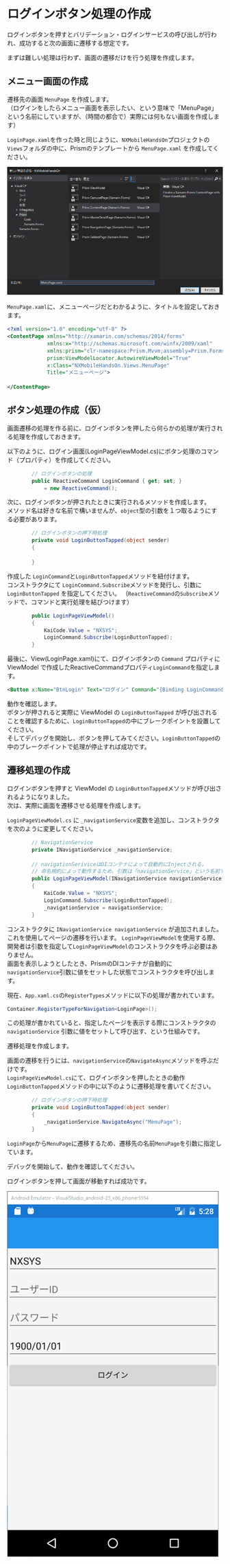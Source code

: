 # ログインボタン処理の作成

ログインボタンを押すとバリデーション・ログインサービスの呼び出しが行われ、成功すると次の画面に遷移する想定です。

まずは難しい処理は行わず、画面の遷移だけを行う処理を作成します。

## メニュー画面の作成

遷移先の画面 `MenuPage` を作成します。  
（ログインをしたらメニュー画面を表示したい、という意味で「MenuPage」という名前にしていますが、（時間の都合で）実際には何もない画面を作成します）

`LoginPage.xaml`を作った時と同じように、`NXMobileHandsOn`プロジェクトの`Views`フォルダの中に、Prismのテンプレートから `MenuPage.xaml` を作成してください。

![](img/create_menupage.png)

`MenuPage.xaml`に、メニューページだとわかるように、タイトルを設定しておきます。

```xml
<?xml version="1.0" encoding="utf-8" ?>
<ContentPage xmlns="http://xamarin.com/schemas/2014/forms"
             xmlns:x="http://schemas.microsoft.com/winfx/2009/xaml"
             xmlns:prism="clr-namespace:Prism.Mvvm;assembly=Prism.Forms"
             prism:ViewModelLocator.AutowireViewModel="True"
             x:Class="NXMobileHandsOn.Views.MenuPage"
             Title="メニューページ">
  
</ContentPage>
```

## ボタン処理の作成（仮）

画面遷移の処理を作る前に、ログインボタンを押したら何らかの処理が実行される処理を作成しておきます。

以下のように、ログイン画面(LoginPageViewModel.cs)にボタン処理のコマンド（プロパティ）を作成してください。

```cs
        // ログインボタンの処理
        public ReactiveCommand LoginCommand { get; set; }
            = new ReactiveCommand();
```

次に、ログインボタンが押されたときに実行されるメソッドを作成します。  
メソッド名は好きな名前で構いませんが、`object`型の引数を１つ取るようにする必要があります。

```cs
        // ログインボタンの押下時処理
        private void LoginButtonTapped(object sender)
        {

        }
```

作成した `LoginCommand`と`LoginButtonTapped`メソッドを紐付けます。  
コンストラクタにて `LoginCommand.Subscribe`メソッドを発行し、引数に `LoginButtonTapped` を指定してください。
（`ReactiveCommand`の`Subscribe`メソッドで、コマンドと実行処理を結びつけます）

```cs
        public LoginPageViewModel()
        {
            KaiCode.Value = "NXSYS";
            LoginCommand.Subscribe(LoginButtonTapped);
        }
```

最後に、View(LoginPage.xaml)にて、ログインボタンの `Command` プロパティに ViewModel で作成したReactiveCommandプロパティ`LoginCommand`を指定します。

```xml
<Button x:Name="BtnLogin" Text="ログイン" Command="{Binding LoginCommand}" />
```

動作を確認します。  
ボタンが押されると実際に ViewModel の `LoginButtonTapped` が呼び出されることを確認するために、`LoginButtonTapped`の中にブレークポイントを設置してください。  
そしてデバッグを開始し、ボタンを押してみてください。`LoginButtonTapped`の中のブレークポイントで処理が停止すれば成功です。


## 遷移処理の作成

ログインボタンを押すと ViewModel の `LoginButtonTapped`メソッドが呼び出されるようになりました。  
次は、実際に画面を遷移させる処理を作成します。

`LoginPageViewModel.cs` に `_navigationService`変数を追加し、コンストラクタを次のように変更してください。

```cs
        // NavigationService
        private INavigationService _navigationService;

        // navigationSeriviceはDIコンテナによって自動的にInjectされる。
        // 命名規約によって動作するため、引数は「navigationService」という名前である必要ががある
        public LoginPageViewModel(INavigationService navigationService)
        {
            KaiCode.Value = "NXSYS";
            LoginCommand.Subscribe(LoginButtonTapped);
            _navigationService = navigationService;
        }
```

コンストラクタに `INavigationService navigationService` が追加されました。これを使用してページの遷移を行います。
`LoginPageViewModel`を使用する際、開発者は引数を指定して`LoginPageViewModel`のコンストラクタを呼ぶ必要はありません。  
画面を表示しようとしたとき、PrismのDIコンテナが自動的に `navigationService`引数に値をセットした状態でコンストラクタを呼び出します。

現在、`App.xaml.cs`の`RegisterTypes`メソッドに以下の処理が書かれています。

```cs
Container.RegisterTypeForNavigation<LoginPage>();
```
この処理が書かれていると、指定したページを表示する際にコンストラクタの `navigationService` 引数に値をセットして呼び出す、という仕組みです。

遷移処理を作成します。

画面の遷移を行うには、`navigationService`の`NavigateAsync`メソッドを呼ぶだけです。  
`LoginPageViewModel.cs`にて、ログインボタンを押したときの動作`LoginButtonTapped`メソッドの中に以下のように遷移処理を書いてください。

```cs
        // ログインボタンの押下時処理
        private void LoginButtonTapped(object sender)
        {
            _navigationService.NavigateAsync("MenuPage");
        }
```

`LoginPage`から`MenuPage`に遷移するため、遷移先の名前`MenuPage`を引数に指定しています。

デバッグを開始して、動作を確認してください。

ログインボタンを押して画面が移動すれば成功です。

![](img/navigate.gif)